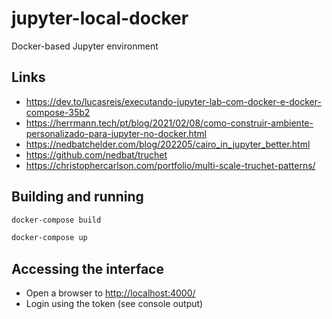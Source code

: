 # jupyter-local-docker

Docker-based Jupyter environment

## Links

- <https://dev.to/lucasreis/executando-jupyter-lab-com-docker-e-docker-compose-35b2>
- <https://herrmann.tech/pt/blog/2021/02/08/como-construir-ambiente-personalizado-para-jupyter-no-docker.html>
- <https://nedbatchelder.com/blog/202205/cairo_in_jupyter_better.html>
- <https://github.com/nedbat/truchet>
- <https://christophercarlson.com/portfolio/multi-scale-truchet-patterns/>

## Building and running

```bash
docker-compose build

docker-compose up
```

## Accessing the interface

- Open a browser to <http://localhost:4000/>
- Login using the token (see console output)
